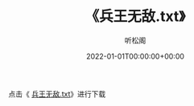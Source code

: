 ﻿---
title:  《兵王无敌.txt》
date:   2022-01-01T00:00:00+00:00
author: 听松阁
layout: post
permalink: /兵王无敌/
categories: 小说
tags: [小说]
---

点击《 [兵王无敌.txt](http://img.660000.xyz/bookstukust/book/bntxt/10/兵王无敌.txt)》进行下载